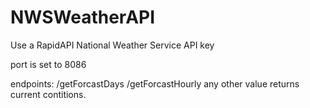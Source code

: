 # NWSWeatherAPI

Use a RapidAPI National Weather Service API key

port is set to 8086

endpoints:
/getForcastDays
/getForcastHourly
any other value returns current contitions.
